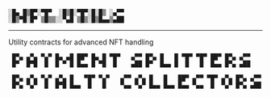 ```
░█▄ █▒█▀░▀█▀  ░█▒█░▀█▀░█░█▒ ░▄▀▀
░█▒▀█░█▀ ▒█▒▒░░▀▄█ ▒█▒░█▒█▄▄▒▄██
```
---

Utility contracts for advanced NFT handling

```
 █▀▄ ▄▀▄ ▀▄▀ █▄ ▄█ ██▀ █▄ █ ▀█▀   ▄▀▀ █▀▄ █   █ ▀█▀ ▀█▀ ██▀ █▀▄ ▄▀▀
 █▀  █▀█  █  █ ▀ █ █▄▄ █ ▀█  █    ▄██ █▀  █▄▄ █  █   █  █▄▄ █▀▄ ▄██
```

```
 █▀▄ ▄▀▄ ▀▄▀ ▄▀▄ █   ▀█▀ ▀▄▀   ▄▀▀ ▄▀▄ █   █   ██▀ ▄▀▀ ▀█▀ ▄▀▄ █▀▄ ▄▀▀
 █▀▄ ▀▄▀  █  █▀█ █▄▄  █   █    ▀▄▄ ▀▄▀ █▄▄ █▄▄ █▄▄ ▀▄▄  █  ▀▄▀ █▀▄ ▄██
```

